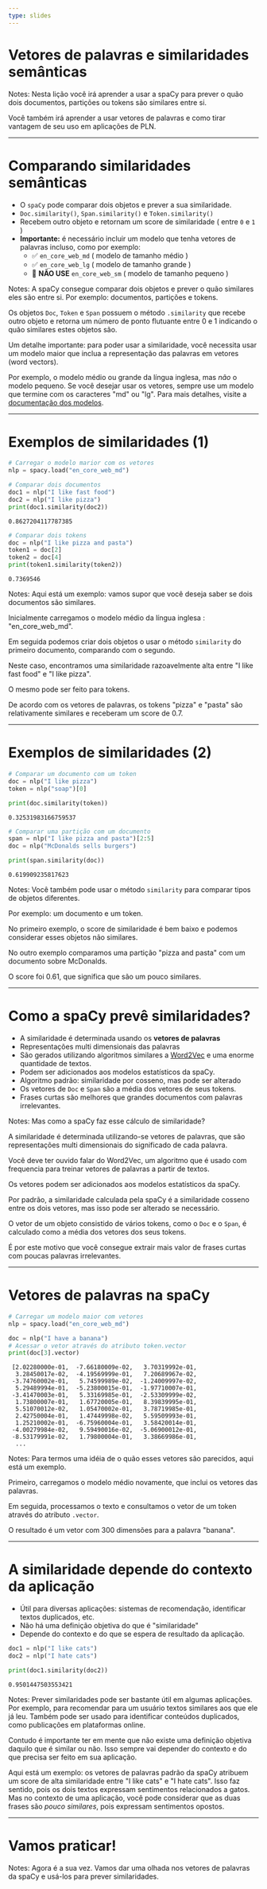 ```yaml
---
type: slides
---
```


# Vetores de palavras e similaridades semânticas

Notes: Nesta lição você irá aprender a usar a spaCy para prever o quão dois
documentos, partições ou tokens são similares entre si.

Você também irá aprender a usar vetores de palavras e como tirar vantagem
de seu uso em aplicações de PLN.

---

# Comparando similaridades semânticas

- O `spaCy` pode comparar dois objetos e prever a sua similaridade.
- `Doc.similarity()`, `Span.similarity()` e `Token.similarity()`
- Recebem outro objeto e retornam um score de similaridade ( entre `0` e `1` )
- **Importante:** é necessário incluir um modelo que tenha vetores de palavras incluso,
como por exemplo:
  - ✅ `en_core_web_md` ( modelo de tamanho médio )
  - ✅ `en_core_web_lg` ( modelo de tamanho grande )
  - 🚫 **NÃO USE** `en_core_web_sm` ( modelo de tamanho pequeno )

Notes: A spaCy consegue comparar dois objetos e prever o quão similares eles são
entre si. Por exemplo: documentos, partições e tokens.

Os objetos `Doc`, `Token` e `Span` possuem o método `.similarity` que recebe
outro objeto e retorna um número de ponto flutuante entre 0 e 1 indicando o
quão similares estes objetos são.

Um detalhe importante: para poder usar a similaridade, você necessita usar um
modelo maior que inclua a representação das palavras em vetores (word vectors).

Por exemplo, o modelo médio ou grande da língua inglesa, mas _não_ o modelo pequeno.
Se você desejar usar os vetores, sempre use um modelo que termine com os caracteres
"md" ou "lg". Para mais detalhes, visite a [documentação dos modelos](https://spacy.io/models).

---

# Exemplos de similaridades (1)

```python
# Carregar o modelo marior com os vetores
nlp = spacy.load("en_core_web_md")

# Comparar dois documentos
doc1 = nlp("I like fast food")
doc2 = nlp("I like pizza")
print(doc1.similarity(doc2))
```

```out
0.8627204117787385
```

```python
# Comparar dois tokens
doc = nlp("I like pizza and pasta")
token1 = doc[2]
token2 = doc[4]
print(token1.similarity(token2))
```

```out
0.7369546
```

Notes: Aqui está um exemplo: vamos supor que você deseja saber se dois documentos
são similares.

Inicialmente carregamos o modelo médio da língua inglesa : "en_core_web_md".

Em seguida podemos criar dois objetos o usar o método  `similarity` do primeiro
documento, comparando com o segundo.

Neste caso, encontramos uma similaridade razoavelmente alta entre "I like fast food"
e "I like pizza".

O mesmo pode ser feito para tokens.

De acordo com os vetores de palavras, os tokens "pizza" e "pasta" são relativamente
similares e receberam um score de 0.7.

---

# Exemplos de similaridades (2)

```python
# Comparar um documento com um token
doc = nlp("I like pizza")
token = nlp("soap")[0]

print(doc.similarity(token))
```

```out
0.32531983166759537
```

```python
# Comparar uma partição com um documento
span = nlp("I like pizza and pasta")[2:5]
doc = nlp("McDonalds sells burgers")

print(span.similarity(doc))
```

```out
0.619909235817623
```

Notes: Você também pode usar o método `similarity` para comparar tipos de
objetos diferentes.

Por exemplo: um documento e um token.

No primeiro exemplo, o score de similaridade é bem baixo e podemos considerar esses
objetos não similares.

No outro exemplo comparamos uma partição "pizza and pasta" com um documento
sobre McDonalds.

O score foi 0.61, que significa que são um pouco similares.

---

# Como a spaCy prevê similaridades?

- A similaridade é determinada usando os **vetores de palavras**
- Representações multi dimensionais das palavras
- São gerados utilizando algoritmos similares a 
  [Word2Vec](https://en.wikipedia.org/wiki/Word2vec) e uma enorme quantidade de textos.
- Podem ser adicionados aos modelos estatísticos da spaCy.
- Algoritmo padrão: similaridade por cosseno, mas pode ser alterado
- Os vetores de `Doc` e `Span` são a média dos vetores de seus tokens.
- Frases curtas são melhores que grandes documentos com palavras irrelevantes.

Notes: Mas como a spaCy faz esse cálculo de similaridade?

A similaridade é determinada utilizando-se vetores de palavras, que são representações
multi dimensionais do significado de cada palavra.

Você deve ter ouvido falar do Word2Vec, um algoritmo que é usado com frequencia para
treinar vetores de palavras a partir de textos.

Os vetores podem ser adicionados aos modelos estatísticos da spaCy.

Por padrão, a similaridade calculada pela spaCy é a similaridade cosseno entre os
dois vetores, mas isso pode ser alterado se necessário.

O vetor de um objeto consistido de vários tokens, como o `Doc` e o `Span`, é calculado 
como a média dos vetores dos seus tokens.

É por este motivo que você consegue extrair mais valor de frases curtas com poucas
palavras irrelevantes.

---

# Vetores de palavras na spaCy

```python
# Carregar um modelo maior com vetores
nlp = spacy.load("en_core_web_md")

doc = nlp("I have a banana")
# Acessar o vetor através do atributo token.vector
print(doc[3].vector)
```

```out
 [2.02280000e-01,  -7.66180009e-02,   3.70319992e-01,
  3.28450017e-02,  -4.19569999e-01,   7.20689967e-02,
 -3.74760002e-01,   5.74599989e-02,  -1.24009997e-02,
  5.29489994e-01,  -5.23800015e-01,  -1.97710007e-01,
 -3.41470003e-01,   5.33169985e-01,  -2.53309999e-02,
  1.73800007e-01,   1.67720005e-01,   8.39839995e-01,
  5.51070012e-02,   1.05470002e-01,   3.78719985e-01,
  2.42750004e-01,   1.47449998e-02,   5.59509993e-01,
  1.25210002e-01,  -6.75960004e-01,   3.58420014e-01,
 -4.00279984e-02,   9.59490016e-02,  -5.06900012e-01,
 -8.53179991e-02,   1.79800004e-01,   3.38669986e-01,
  ...
```

Notes: Para termos uma idéia de o quão esses vetores são parecidos, aqui está um exemplo.

Primeiro, carregamos o modelo médio novamente, que inclui os vetores das palavras.

Em seguida, processamos o texto e consultamos o vetor de um token através do atributo
`.vector`.

O resultado é um vetor com 300 dimensões para a palavra "banana".

---

# A similaridade depende do contexto da aplicação 

- Útil para diversas aplicações: sistemas de recomendação, identificar textos duplicados, etc.
- Não há uma definição objetiva do que é "similaridade"
- Depende do contexto e do que se espera de resultado da aplicação.


```python
doc1 = nlp("I like cats")
doc2 = nlp("I hate cats")

print(doc1.similarity(doc2))
```

```out
0.9501447503553421
```

Notes: Prever similaridades pode ser bastante útil em algumas aplicações. Por
exemplo, para recomendar para um usuário textos similares aos que ele já leu.
Também pode ser usado para identificar conteúdos duplicados, como publicações
em plataformas online.

Contudo é importante ter em mente que não existe uma definição objetiva daquilo
que é similar ou não. Isso sempre vai depender do contexto e do que precisa 
ser feito em sua aplicação.

Aqui está um exemplo: os vetores de palavras padrão da spaCy atribuem um score
de alta similaridade entre "I like cats" e "I hate cats". Isso faz sentido,
pois os dois textos expressam sentimentos relacionados a gatos. Mas no contexto
de uma aplicação, você pode considerar que as duas frases são _pouco similares_, 
pois expressam sentimentos opostos.

---

# Vamos praticar!

Notes: Agora é a sua vez. Vamos dar uma olhada nos vetores de palavras da spaCy
e usá-los para prever similaridades.
